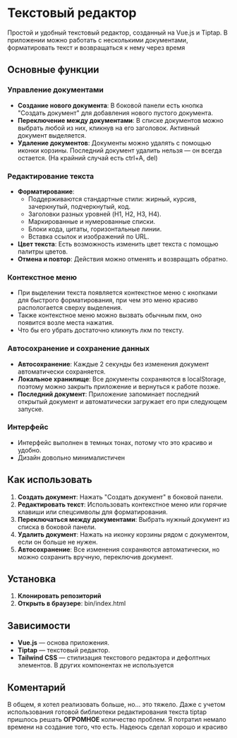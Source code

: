 # Текстовый редактор

Простой и удобный текстовый редактор, созданный на Vue.js и Tiptap. В приложении можно работать с несколькими документами, форматировать текст и возвращаться к нему через время

## Основные функции

### Управление документами

- **Создание нового документа**: В боковой панели есть кнопка "Создать документ" для добавления нового пустого документа.
- **Переключение между документами**: В списке документов можно выбрать любой из них, кликнув на его заголовок. Активный документ выделяется.
- **Удаление документов**: Документы можно удалять с помощью иконки корзины. Последний документ удалить нельзя — он всегда остается. (На крайний случай есть ctrl+A, del)

### Редактирование текста

- **Форматирование**: 
  - Поддерживаются стандартные стили: жирный, курсив, зачеркнутый, подчеркнутый, код.
  - Заголовки разных уровней (H1, H2, H3, H4).
  - Маркированные и нумерованные списки.
  - Блоки кода, цитаты, горизонтальные линии.
  - Вставка ссылок и изображений по URL.
- **Цвет текста**: Есть возможность изменить цвет текста с помощью палитры цветов.
- **Отмена и повтор**: Действия можно отменять и возвращать обратно.

### Контекстное меню

- При выделении текста появляется контекстное меню с кнопками для быстрого форматирования, при чем это меню красиво распологается сверху выделения.
- Также контекстное меню можно вызвать обычным пкм, оно появится возле места нажатия.
- Что бы его убрать достаточно кликнуть лкм по тексту.

### Автосохранение и сохранение данных

- **Автосохранение**: Каждые 2 секунды без изменения документ автоматически сохраняется.
- **Локальное хранилище**: Все документы сохраняются в localStorage, поэтому можно закрыть приложение и вернуться к работе позже.
- **Последний документ**: Приложение запоминает последний открытый документ и автоматически загружает его при следующем запуске.

### Интерфейс

- Интерфейс выполнен в темных тонах, потому что это красиво и удобно.
- Дизайн довольно минималистичен

## Как использовать

1. **Создать документ**: Нажать "Создать документ" в боковой панели.
2. **Редактировать текст**: Использовать контекстное меню или горячие клавиши или спецсимволы для форматирования.
3. **Переключаться между документами**: Выбрать нужный документ из списка в боковой панели.
4. **Удалить документ**: Нажать на иконку корзины рядом с документом, если он больше не нужен.
5. **Автосохранение**: Все изменения сохраняются автоматически, но можно сохранить вручную, переключив документ.

## Установка

1. **Клонировать репозиторий**
2. **Открыть в браузере**: bin/index.html

## Зависимости

- **Vue.js** — основа приложения.
- **Tiptap** — текстовый редактор.
- **Tailwind CSS** — стилизация текстового редактора и дефолтных элементов. В других компонентах не используется

## Коментарий
В общем, я хотел реализовать больше, но... это тяжело. Даже с учетом использования готовой библиотеки редактирования текста tiptap пришлось решать **ОГРОМНОЕ** количество проблем. Я потратил немало времени на создание того, что есть. Надеюсь сделал хорошо и красиво
